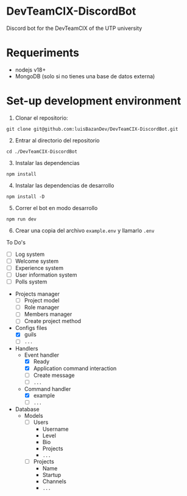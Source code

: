 # DevTeamCIX-DiscordBot

Discord bot for the DevTeamCIX of the UTP university

# Requeriments

- nodejs v18+
- MongoDB (solo si no tienes una base de datos externa)

# Set-up development environment

1. Clonar el repositorio:

```
git clone git@github.com:luisBazanDev/DevTeamCIX-DiscordBot.git
```

2. Entrar al directorio del repositorio

```
cd ./DevTeamCIX-DiscordBot
```

3. Instalar las dependencias

```
npm install
```

4. Instalar las dependencias de desarrollo

```
npm install -D
```

5. Correr el bot en modo desarrollo

```
npm run dev
```

6. Crear una copia del archivo `example.env` y llamarlo `.env`

To Do's

- [ ] Log system
- [ ] Welcome system
- [ ] Experience system
- [ ] User information system
- [ ] Polls system
- Projects manager
  - [ ] Project model
  - [ ] Role manager
  - [ ] Members manager
  - [ ] Create project method
- Configs files
  - [x] guils
  - [ ] `...`
- Handlers
  - Event handler
    - [x] Ready
    - [x] Application command interaction
    - [ ] Create message
    - [ ] `...`
  - Command handler
    - [x] example
    - [ ] `...`
- Database
  - Models
    - [ ] Users
      - Username
      - Level
      - Bio
      - Projects
      - `...`
    - [ ] Projects
      - Name
      - Startup
      - Channels
      - `...`
